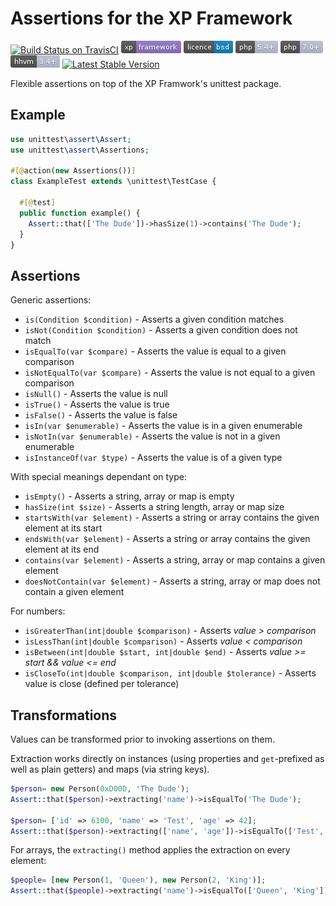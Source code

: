 Assertions for the XP Framework
===============================

[![Build Status on TravisCI](https://secure.travis-ci.org/xp-forge/assert.svg)](http://travis-ci.org/xp-forge/assert)
[![XP Framework Mdodule](https://raw.githubusercontent.com/xp-framework/web/master/static/xp-framework-badge.png)](https://github.com/xp-framework/core)
[![BSD Licence](https://raw.githubusercontent.com/xp-framework/web/master/static/licence-bsd.png)](https://github.com/xp-framework/core/blob/master/LICENCE.md)
[![Required PHP 5.4+](https://raw.githubusercontent.com/xp-framework/web/master/static/php-5_4plus.png)](http://php.net/)
[![Supports PHP 7.0+](https://raw.githubusercontent.com/xp-framework/web/master/static/php-7_0plus.png)](http://php.net/)
[![Supports HHVM 3.4+](https://raw.githubusercontent.com/xp-framework/web/master/static/hhvm-3_4plus.png)](http://hhvm.com/)
[![Latest Stable Version](https://poser.pugx.org/xp-forge/assert/version.png)](https://packagist.org/packages/xp-forge/assert)

Flexible assertions on top of the XP Framwork's unittest package.

Example
-------

```php
use unittest\assert\Assert;
use unittest\assert\Assertions;

#[@action(new Assertions())]
class ExampleTest extends \unittest\TestCase {

  #[@test]
  public function example() {
    Assert::that(['The Dude'])->hasSize(1)->contains('The Dude');
  }
}
```

Assertions
----------
Generic assertions:

* `is(Condition $condition)` - Asserts a given condition matches
* `isNot(Condition $condition)` - Asserts a given condition does not match
* `isEqualTo(var $compare)` - Asserts the value is equal to a given comparison
* `isNotEqualTo(var $compare)` - Asserts the value is not equal to a given comparison
* `isNull()` - Asserts the value is null
* `isTrue()` - Asserts the value is true
* `isFalse()` - Asserts the value is false
* `isIn(var $enumerable)` - Asserts the value is in a given enumerable 
* `isNotIn(var $enumerable)` - Asserts the value is not in a given enumerable
* `isInstanceOf(var $type)` - Asserts the value is of a given type

With special meanings dependant on type:

* `isEmpty()` - Asserts a string, array or map is empty
* `hasSize(int $size)` - Asserts a string length, array or map size
* `startsWith(var $element)` - Asserts a string or array contains the given element at its start
* `endsWith(var $element)` - Asserts a string or array contains the given element at its end
* `contains(var $element)` - Asserts a string, array or map contains a given element
* `doesNotContain(var $element)` - Asserts a string, array or map does not contain a given element

For numbers:

* `isGreaterThan(int|double $comparison)` - Asserts *value > comparison*
* `isLessThan(int|double $comparison)` - Asserts *value < comparison*
* `isBetween(int|double $start, int|double $end)` - Asserts *value >= start && value <= end*
* `isCloseTo(int|double $comparison, int|double $tolerance)` - Asserts value is close (defined per tolerance)

Transformations
---------------
Values can be transformed prior to invoking assertions on them.

Extraction works directly on instances (using properties and `get`-prefixed as well as plain getters) and maps (via string keys).

```php
$person= new Person(0xD00D, 'The Dude');
Assert::that($person)->extracting('name')->isEqualTo('The Dude');

$person= ['id' => 6100, 'name' => 'Test', 'age' => 42];
Assert::that($person)->extracting(['name', 'age'])->isEqualTo(['Test', 42]);
```

For arrays, the `extracting()` method applies the extraction on every element:

```php
$people= [new Person(1, 'Queen'), new Person(2, 'King')];
Assert::that($people)->extracting('name')->isEqualTo(['Queen', 'King']);
```
